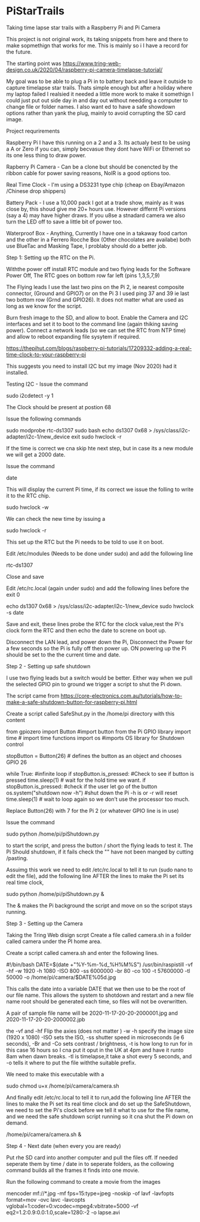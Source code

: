 # PiStarTrails

Taking time lapse star trails with a Raspberry Pi and Pi Camera

This project is not original work, its taking snippets from here and there to make sopmethign that works for me.  This is mainly so i I have a record for the future.

The starting point was https://www.tring-web-design.co.uk/2020/04/raspberry-pi-camera-timelapse-tutorial/


My goal was to be able to plug a Pi in to battery back and leave it outside to capture timelapse star trails. Thats simple enough but after a holiday where my laptop failed I realsied it needed a little more work to make it somethign I could just put out side day in and day out without needding a computer to change file or folder names.  I also want ed to have a safe showdown options rather than yank the plug, mainly to avoid corrupting the SD card image.

Project requrirements

Raspberry Pi I have this running on a 2 and a 3.  Its actualy best to be using a A or Zero if you can, simply becvasue they dont have WiFi or Ethernet so its one less thing to draw power.

Rapberry Pi Camera  - Can be a clone but should be conencted by the ribbon cable for power saving reasons, NoIR is a good options too.

Real Time Clock - I'm using a DS3231 type chip (cheap on Ebay/Amazon /Chinese drop shippers)

Battery Pack - I use a 10,000 pack I got at a trade show, mainly as it was close by, this shoud give me 20+ hours use.   However differnt Pi versions (say a 4) may have higher draws.  If you u8se a stnadard camera we also turn the LED off to save a little bit of power too.

Waterproof Box - Anything, Currently I have one in a takaway food carton and the other in a Ferrero Rocche Box (Other chocolates are availabe) both use BlueTac and Masking Tape,  I problaby should do a better job.



Step 1:  Setting up the RTC on the Pi.

Withthe power off install RTC module and two flying leads for the Software Power Off, The RTC goes on bottom row far left (pins 1,3,5,7,9)

The Flying leads I use the last two pins on the Pi 2, ie nearest composite connector, (Ground and GPIO7) or on the Pi 3 I used ping 37 and 39 ie last two bottom row (Grnd and GPIO26). It does not matter what are used as long as we know for the script.


Burn fresh image to the SD, and allow to boot.  Enable the Camera and I2C interfaces and set it to boot to the command line (again thiking saving power).  Connect a network leads (so we can set the RTC from NTP time) and allow to reboot expanding file sysytem if required.

https://thepihut.com/blogs/raspberry-pi-tutorials/17209332-adding-a-real-time-clock-to-your-raspberry-pi

This suggests you need to install I2C but my image (Nov 2020) had it installed.

Testing I2C - Issue the command

  sudo i2cdetect -y 1

The Clock should be present at postion 68


Issue the following commands

  sudo modprobe rtc-ds1307
  sudo bash
  echo ds1307 0x68 > /sys/class/i2c-adapter/i2c-1/new_device
  exit
  sudo hwclock -r

If the time is correct we cna skip hte next step, but in case its a new module we will get a 2000 date.

Issue the command 

  date

This will display the current Pi time, if its correct  we issue the folling to write it to the RTC chip.

  sudo hwclock -w 


We can check the new time by issuing a 

  sudo hwclock -r

This set up the RTC but the Pi needs to be told to use it on boot.

Edit /etc/modules (Needs to be done under sudo) and add the following line

  rtc-ds1307

Close and save

Edit /etc/rc.local (again under sudo) and add the following lines before the exit 0

  echo ds1307 0x68 > /sys/class/i2c-adapter/i2c-1/new_device
  sudo hwclock -s
  date

Save and exit, these lines probe the RTC for the clock value,rest the Pi's clock form the RTC and then echo the date to screne on boot up.

Disconnect the LAN lead, and power down the Pi, Disconnect the Power for a few seconds so the Pi is fully off then power up.  ON powering up the Pi should be set to the the current time and date.


Step 2 - Setting up safe shutdown

I use two flying leads but a switch would be better.   Either way when we pull the selected GPIO pin to ground we trigger a script to shut the Pi down.

The script came from   https://core-electronics.com.au/tutorials/how-to-make-a-safe-shutdown-button-for-raspberry-pi.html

Create a script called SafeShut.py in the /home/pi directory with this content

  from gpiozero import Button #import button from the Pi GPIO library
  import time # import time functions
  import os #imports OS library for Shutdown control

  stopButton = Button(26) # defines the button as an object and chooses GPIO 26

  while True: #infinite loop
      if stopButton.is_pressed: #Check to see if button is pressed
         time.sleep(1) # wait for the hold time we want. 
         if stopButton.is_pressed: #check if the user let go of the button
             os.system("shutdown now -h") #shut down the Pi -h is or -r will reset
     time.sleep(1) # wait to loop again so we don’t use the processor too much.


Replace Button(26) with 7 for the Pi 2 (or whatever GPIO line is in use)

Issue the command 

  sudo python /home/pi/piShutdown.py
  
to start the script, and press the button / short the flying leads to test it.  The Pi Should shutdown, if it fails check the "" have not been manged by cutting /pasting.




Assuimg this work we need to edit /etc/rc.local to tell it to run (sudo nano to edit the file), add the following line AFTER the lines to make the Pi set its real time clock,  

  sudo python /home/pi/piShutdown.py &
  
The & makes the Pi background the script and move on so the scripot stays running.



Step 3 - Setting up the Camera

Taking the Tring Web disign scrpt Create a file called camera.sh in a foilder called camera under the PI home area.


Create a script called camera.sh and enter the following lines.

  #!/bin/bash
  DATE=$(date +"%Y-%m-%d_%H%M%S")
  /usr/bin/raspistill -vf -hf -w 1920 -h 1080 -ISO 800 -ss 6000000 -br 80 -co 100 -t 57600000 -tl 50000 -o /home/pi/camera/$DATE%05d.jpg


This calls the date into a variable DATE that we then use to be the root of our file name.   This allows the system to shotdown and restart and a new file name root should be generated each time, so files will not be overwritten.

A pair of sample file name will be 2020-11-17-20-20-2000001.jpg and 2020-11-17-20-20-2000002.jpb

the -vf and -hf Flip the axies (does not matter ) -w -h specify the image size (1920 x 1080) -ISO sets the ISO, -ss shutter speed in microseconds (ie 6 seconds), -Br and -Co sets contrast / brightness, -t is how long to run for in this case 16 hours so I cna put it oput in the UK at 4pm and have it runto 8am when dawn breaks. -tl is timelapse,it take a shot every 5 seconds, and -o tells it where to put the file withthe suitable prefix.


We need to make this executable with a

sudo chmod u+x /home/pi/camera/camera.sh

And finally edit /etc/rc.local to tell it to run,add the following line AFTER the lines to make the Pi set its real time clock and do set up the SafeShutdown, we need to  set the Pi's clock  before we tell  it what to use for the file name, and we need the safe shutdown script running so it cna shut the Pi down on demand.

  /home/pi/camera/camera.sh & 




Step 4 - Next date (when every you are ready) 

Put rhe SD card into another computer and pull the files off.  If needed seperate them by time / date in to seperate folders, as the collowing command builds all the frames it finds into one movie.

Run the following command to create a movie from the images


  mencoder mf://*.jpg -mf fps=15:type=jpeg -noskip -of lavf -lavfopts format=mov -ovc lavc -lavcopts vglobal=1:coder=0:vcodec=mpeg4:vbitrate=5000 -vf eq2=1.2:0.9:0.0:1.0,scale=1280:-2 -o lapse.avi














